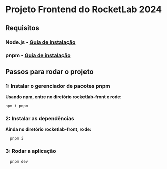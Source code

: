 # Projeto Frontend do RocketLab 2024

## Requisitos

### Node.js - [Guia de instalação](https://nodejs.org/en/learn/getting-started/how-to-install-nodejs)
### pnpm - [Guia de instalação](https://pnpm.io/installation)

## Passos para rodar o projeto

### 1: Instalar o gerenciador de pacotes pnpm
**Usando npm, entre no diretório rocketlab-front e rode:**

```
npm i pnpm
```

### 2: Instalar as dependências
**Ainda no diretório rocketlab-front, rode:**

```
  pnpm i
```

### 3: Rodar a aplicação

```
  pnpm dev
```
